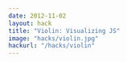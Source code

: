 ```yaml
---
date: 2012-11-02
layout: hack
title: "Violin: Visualizing JS"
image: "hacks/violin.jpg"
hackurl: "/hacks/violin"
---
```

